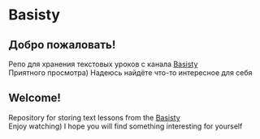 # Basisty 
<!-- ![](data/images/test_background_git.png) -->

## Добро пожаловать!
Репо для хранения текстовых уроков с канала [Basisty](https://www.youtube.com/channel/UCzpcDUE33SxWP4ydSTx8hJA/featured)\
Приятного просмотра) Надеюсь найдёте что-то интересное для себя

## Welcome!
Repository for storing text lessons from the [Basisty](https://www.youtube.com/channel/UCzpcDUE33SxWP4ydSTx8hJA/featured )\
Enjoy watching) I hope you will find something interesting for yourself
